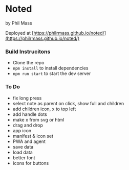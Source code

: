 # Noted
by Phil Mass

Deployed at [https://philrmass.github.io/noted/](https://philrmass.github.io/noted/)

### Build Instrucitons
- Clone the repo
- `npm install` to install dependencies
- `npm run start` to start the dev server

### To Do
- fix long press
- select note as parent on click, show full and children
- add children icon, x to top left
- add handle dots
- make x from svg or html
- drag and drop
- app icon
- manifest & icon set
- PWA and agent
- save data
- load data
- better font
- icons for buttons
